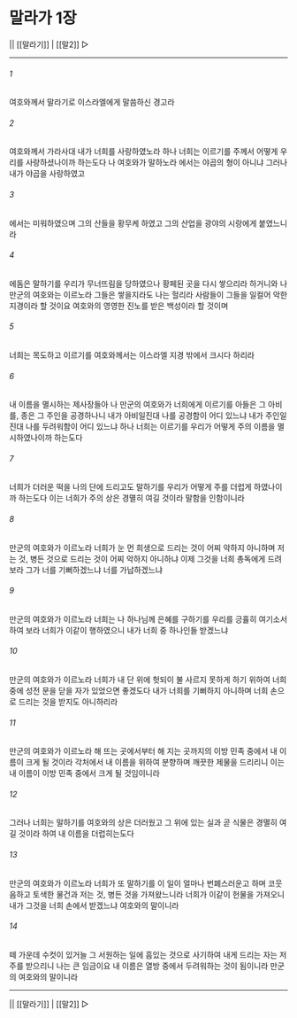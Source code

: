 ﻿# 말라가 1장

|| [[말라기]] | [[말2]] ▷
***

###### 1
여호와께서 말라기로 이스라엘에게 말씀하신 경고라

###### 2
여호와께서 가라사대 내가 너희를 사랑하였노라 하나 너희는 이르기를 주께서 어떻게 우리를 사랑하셨나이까 하는도다 나 여호와가 말하노라 에서는 야곱의 형이 아니냐 그러나 내가 야곱을 사랑하였고

###### 3
에서는 미워하였으며 그의 산들을 황무케 하였고 그의 산업을 광야의 시랑에게 붙였느니라

###### 4
에돔은 말하기를 우리가 무너뜨림을 당하였으나 황페된 곳을 다시 쌓으리라 하거니와 나 만군의 여호와는 이르노라 그들은 쌓을지라도 나는 헐리라 사람들이 그들을 일컬어 악한 지경이라 할 것이요 여호와의 영영한 진노를 받은 백성이라 할 것이며

###### 5
너희는 목도하고 이르기를 여호와께서는 이스라엘 지경 밖에서 크시다 하리라

###### 6
내 이름을 멸시하는 제사장들아 나 만군의 여호와가 너희에게 이르기를 아들은 그 아비를, 종은 그 주인을 공경하나니 내가 아비일진대 나를 공경함이 어디 있느냐 내가 주인일진대 나를 두려워함이 어디 있느냐 하나 너희는 이르기를 우리가 어떻게 주의 이름을 멸시하였나이까 하는도다

###### 7
너희가 더러운 떡을 나의 단에 드리고도 말하기를 우리가 어떻게 주를 더럽게 하였나이까 하는도다 이는 너희가 주의 상은 경멸히 여길 것이라 말함을 인함이니라

###### 8
만군의 여호와가 이르노라 너희가 눈 먼 희생으로 드리는 것이 어찌 악하지 아니하며 저는 것, 병든 것으로 드리는 것이 어찌 악하지 아니하냐 이제 그것을 너희 총독에게 드려보라 그가 너를 기뻐하겠느냐 너를 가납하겠느냐

###### 9
만군의 여호와가 이르노라 너희는 나 하나님께 은혜를 구하기를 우리를 긍휼히 여기소서 하여 보라 너희가 이같이 행하였으니 내가 너희 중 하나인들 받겠느냐

###### 10
만군의 여호와가 이르노라 너희가 내 단 위에 헛되이 불 사르지 못하게 하기 위하여 너희 중에 성전 문을 닫을 자가 있었으면 좋겠도다 내가 너희를 기뻐하지 아니하며 너희 손으로 드리는 것을 받지도 아니하리라

###### 11
만군의 여호와가 이르노라 해 뜨는 곳에서부터 해 지는 곳까지의 이방 민족 중에서 내 이름이 크게 될 것이라 각처에서 내 이름을 위하여 분향하며 깨끗한 제물을 드리리니 이는 내 이름이 이방 민족 중에서 크게 될 것임이니라

###### 12
그러나 너희는 말하기를 여호와의 상은 더러웠고 그 위에 있는 실과 곧 식물은 경멸히 여길 것이라 하여 내 이름을 더럽히는도다

###### 13
만군의 여호와가 이르노라 너희가 또 말하기를 이 일이 얼마나 번폐스러운고 하며 코웃음하고 토색한 물건과 저는 것, 병든 것을 가져왔느니라 너희가 이같이 헌물을 가져오니 내가 그것을 너희 손에서 받겠느냐 여호와의 말이니라

###### 14
떼 가운데 수컷이 있거늘 그 서원하는 일에 흠있는 것으로 사기하여 내게 드리는 자는 저주를 받으리니 나는 큰 임금이요 내 이름은 열방 중에서 두려워하는 것이 됨이니라 만군의 여호와의 말이니라

***
|| [[말라기]] | [[말2]] ▷